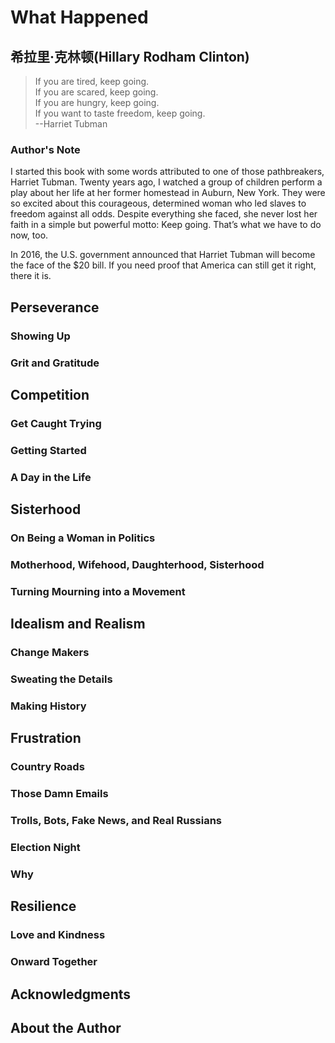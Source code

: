 # What Happened

## 希拉里·克林顿(Hillary Rodham Clinton)

>If you are tired, keep going.  
>If you are scared, keep going.  
>If you are hungry, keep going.  
>If you want to taste freedom, keep going.  
>--Harriet Tubman  

### Author's Note

I started this book with some words attributed to one of those pathbreakers, Harriet Tubman. Twenty years ago, I watched a group of children perform a play about her life at her former homestead in Auburn, New York. They were so excited about this courageous, determined woman who led slaves to freedom against all odds. Despite everything she faced, she never lost her faith in a simple but powerful motto: Keep going. That’s what we have to do now, too.

In 2016, the U.S. government announced that Harriet Tubman will become the face of the $20 bill. If you need proof that America can still get it right, there it is.

## Perseverance

### Showing Up



### Grit and Gratitude



## Competition

### Get Caught Trying



### Getting Started



### A Day in the Life



## Sisterhood

### On Being a Woman in Politics



### Motherhood, Wifehood, Daughterhood, Sisterhood



### Turning Mourning into a Movement



## Idealism and Realism

### Change Makers



### Sweating the Details



### Making History



## Frustration

### Country Roads



### Those Damn Emails



### Trolls, Bots, Fake News, and Real Russians



### Election Night



### Why



## Resilience

### Love and Kindness



### Onward Together



## Acknowledgments



## About the Author



